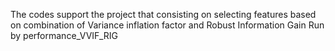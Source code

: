The codes support the project that consisting on selecting features based on 
combination of Variance inflation factor and Robust Information Gain
Run by performance_VVIF_RIG
 

